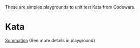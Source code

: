 These are simples playgrounds to unit test Kata from Codewars.

# Kata

[Summation](https://www.codewars.com/kata/55d24f55d7dd296eb9000030/train/swift/62ca3d6dcef6f1004adfc9ee) (See more details in playground)

